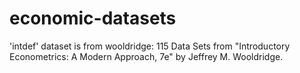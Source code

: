 # economic-datasets

'intdef' dataset is from wooldridge: 115 Data Sets from "Introductory Econometrics: A Modern Approach, 7e" by Jeffrey M. Wooldridge.

